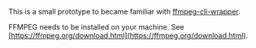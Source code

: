 This is a small prototype to became familiar with [ffmpeg-cli-wrapper](https://github.com/bramp/ffmpeg-cli-wrapper).

FFMPEG needs to be installed on your machine. See [https://ffmpeg.org/download.html](https://ffmpeg.org/download.html).